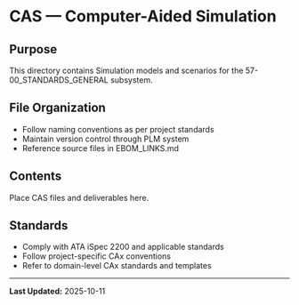 # CAS — Computer-Aided Simulation

## Purpose

This directory contains Simulation models and scenarios for the 57-00_STANDARDS_GENERAL subsystem.

## File Organization

- Follow naming conventions as per project standards
- Maintain version control through PLM system
- Reference source files in EBOM_LINKS.md

## Contents

Place CAS files and deliverables here.

## Standards

- Comply with ATA iSpec 2200 and applicable standards
- Follow project-specific CAx conventions
- Refer to domain-level CAx standards and templates

---

**Last Updated:** 2025-10-11
